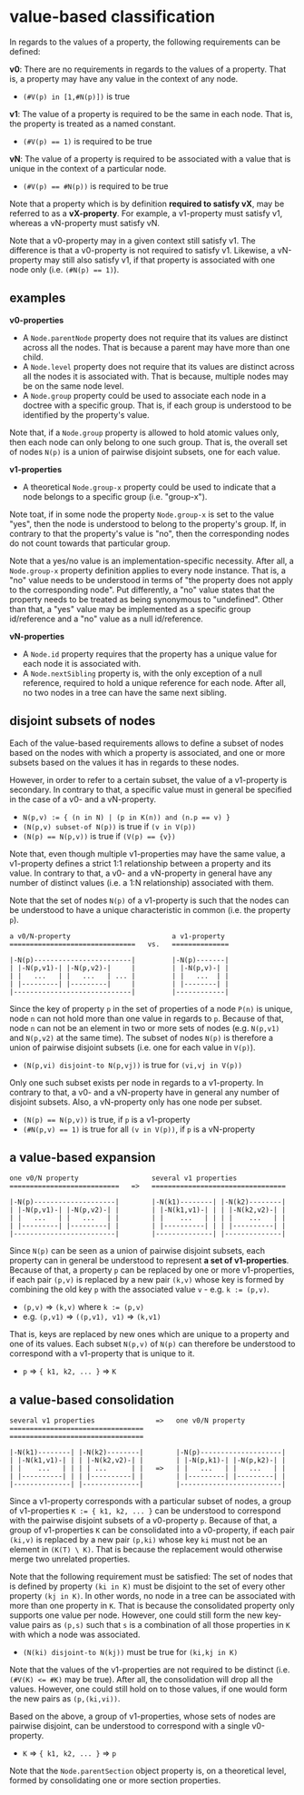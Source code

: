 
<!-- ======================================================================= -->
# value-based classification

In regards to the values of a property,
the following requirements can be defined:

**v0**: There are no requirements in regards to the values of a property.
That is, a property may have any value in the context of any node.

* `(#V(p) in [1,#N(p)])` is true

**v1**: The value of a property is required to be the same in each node.
That is, the property is treated as a named constant.

* `(#V(p) == 1)` is required to be true

**vN**: The value of a property is required to be associated with a value
that is unique in the context of a particular node.

* `(#V(p) == #N(p))` is required to be true

Note that a property which is by definition **required to satisfy vX**, may
be referred to as a **vX-property**. For example, a v1-property must satisfy
v1, whereas a vN-property must satisfy vN.

Note that a v0-property may in a given context still satisfy v1. The difference
is that a v0-property is not required to satisfy v1. Likewise, a vN-property
may still also satisfy v1, if that property is associated with one node only
(i.e. `(#N(p) == 1)`).

<!-- ======================================================================= -->
## examples

**v0-properties**

* A `Node.parentNode` property does not require that its values are distinct
  across all the nodes. That is because a parent may have more than one child.
* A `Node.level` property does not require that its values are distinct across
  all the nodes it is associated with. That is because, multiple nodes may be
  on the same node level.
* A `Node.group` property could be used to associate each node in a doctree
  with a specific group. That is, if each group is understood to be identified
  by the property's value.

Note that, if a `Node.group` property is allowed to hold atomic values only,
then each node can only belong to one such group. That is, the overall set
of nodes `N(p)` is a union of pairwise disjoint subsets, one for each value.

**v1-properties**

* A theoretical `Node.group-x` property could be used to indicate that a node
  belongs to a specific group (i.e. "group-x").

Note toat, if in some node the property `Node.group-x` is set to the value "yes",
then the node is understood to belong to the property's group. If, in contrary
to that the property's value is "no", then the corresponding nodes do not count
towards that particular group.

Note that a yes/no value is an implementation-specific necessity. After all,
a `Node.group-x` property definition applies to every node instance. That is,
a "no" value needs to be understood in terms of "the property does not apply
to the corresponding node". Put differently, a "no" value states that the
property needs to be treated as being synonymous to "undefined". Other than
that, a "yes" value may be implemented as a specific group id/reference and
a "no" value as a null id/reference.

**vN-properties**

* A `Node.id` property requires that the property has a unique value for each
  node it is associated with.
* A `Node.nextSibling` property is, with the only exception of a null reference,
  required to hold a unique reference for each node. After all, no two nodes
  in a tree can have the same next sibling.

<!-- ======================================================================= -->
## disjoint subsets of nodes

Each of the value-based requirements allows to define a subset of nodes
based on the nodes with which a property is associated, and one or more
subsets based on the values it has in regards to these nodes.

However, in order to refer to a certain subset, the value of a v1-property
is secondary. In contrary to that, a specific value must in general be
specified in the case of a v0- and a vN-property.

* `N(p,v) := { (n in N) | (p in K(n)) and (n.p == v) }`
* `(N(p,v) subset-of N(p))` is true if `(v in V(p))`
* `(N(p) == N(p,v))` is true if `(V(p) == {v})`

Note that, even though multiple v1-properties may have the same value, a
v1-property defines a strict 1:1 relationship between a property and its
value. In contrary to that, a v0- and a vN-property in general have any
number of distinct values (i.e. a 1:N relationship) associated with them.

Note that the set of nodes `N(p)` of a v1-property is such that the nodes
can be understood to have a unique characteristic in common (i.e. the
property `p`).

```
a v0/N-property                         a v1-property
===============================   vs.   ==============

|-N(p)------------------------|         |-N(p)-------|
| |-N(p,v1)-| |-N(p,v2)-|     |         | |-N(p,v)-| |
| |   ...   | |   ...   | ... |         | |   ...  | |
| |---------| |---------|     |         | |--------| |
|-----------------------------|         |------------|
```

Since the key of property `p` in the set of properties of a node `P(n)` is
unique, node `n` can not hold more than one value in regards to `p`. Because
of that, node `n` can not be an element in two or more sets of nodes (e.g.
`N(p,v1)` and `N(p,v2)` at the same time). The subset of nodes `N(p)` is
therefore a union of pairwise disjoint subsets (i.e. one for each value in
`V(p)`).

* `(N(p,vi) disjoint-to N(p,vj))` is true for `(vi,vj in V(p))`

Only one such subset exists per node in regards to a v1-property. In contrary
to that, a v0- and a vN-property have in general any number of disjoint subsets.
Also, a vN-property only has one node per subset.

* `(N(p) == N(p,v))` is true, if `p` is a v1-property
* `(#N(p,v) == 1)` is true for all `(v in V(p))`, if `p` is a vN-property

<!-- ======================================================================= -->
## a value-based expansion

```
one v0/N property                  several v1 properties
===========================   =>   =================================

|-N(p)--------------------|        |-N(k1)--------| |-N(k2)--------|
| |-N(p,v1)-| |-N(p,v2)-| |        | |-N(k1,v1)-| | | |-N(k2,v2)-| |
| |   ...   | |   ...   | |        | |    ...   | | | |    ...   | |
| |---------| |---------| |        | |----------| | | |----------| |
|-------------------------|        |--------------| |--------------|
```

Since `N(p)` can be seen as a union of pairwise disjoint subsets, each property
can in general be understood to represent **a set of v1-properties**. Because
of that, a property `p` can be replaced by one or more v1-properties, if each
pair `(p,v)` is replaced by a new pair `(k,v)` whose key is formed by combining
the old key `p` with the associated value `v` - e.g. `k := (p,v)`.

* `(p,v)` => `(k,v)` where `k := (p,v)`
* e.g. `(p,v1)` => `((p,v1), v1)` => `(k,v1)`

That is, keys are replaced by new ones which are unique to a property and one
of its values. Each subset `N(p,v)` of `N(p)` can therefore be understood to
correspond with a v1-property that is unique to it.

* `p` => `{ k1, k2, ... }` => `K`

<!-- ======================================================================= -->
## a value-based consolidation

```
several v1 properties               =>   one v0/N property
=================================        =================================

|-N(k1)--------| |-N(k2)--------|        |-N(p)--------------------|
| |-N(k1,v1)-| | | |-N(k2,v2)-| |        | |-N(p,k1)-| |-N(p,k2)-| |
| |    ...   | | | | ...      | |   =>   | |   ...   | |   ...   | |
| |----------| | | |----------| |        | |---------| |---------| |
|--------------| |--------------|        |-------------------------|
```

Since a v1-property corresponds with a particular subset of nodes, a group of
v1-properties `K := { k1, k2, ... }` can be understood to correspond with the
pairwise disjoint subsets of a v0-property `p`. Because of that, a group of
v1-properties `K` can be consolidated into a v0-property, if each pair `(ki,v)`
is replaced by a new pair `(p,ki)` whose key `ki` must not be an element in
`(K(T) \ K)`. That is because the replacement would otherwise merge two
unrelated properties.

Note that the following requirement must be satisfied: The set of nodes that
is defined by property `(ki in K)` must be disjoint to the set of every other
property `(kj in K)`. In other words, no node in a tree can be associated with
more than one property in `K`. That is because the consolidated property only
supports one value per node. However, one could still form the new key-value
pairs as `(p,s)` such that `s` is a combination of all those properties in `K`
with which a node was associated.

* `(N(ki) disjoint-to N(kj))` must be true for `(ki,kj in K)`

Note that the values of the v1-properties are not required to be distinct (i.e.
`(#V(K) <= #K)` may be true). After all, the consolidation will drop all the
values. However, one could still hold on to those values, if one would form the
new pairs as `(p,(ki,vi))`.

Based on the above, a group of v1-properties, whose sets of nodes are pairwise
disjoint, can be understood to correspond with a single v0-property.

* `K` => `{ k1, k2, ... }` => `p`

Note that the `Node.parentSection` object property is, on a theoretical level,
formed by consolidating one or more section properties.
